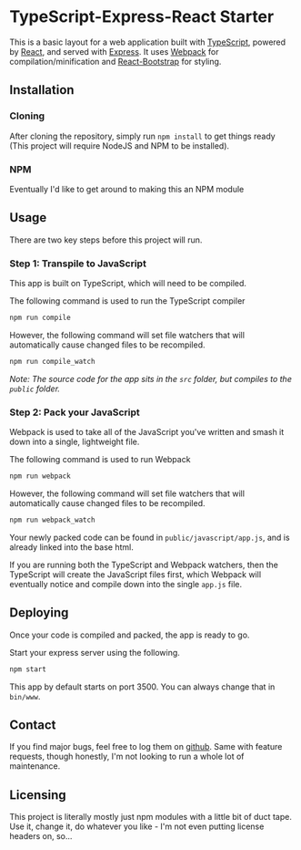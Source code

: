 # TypeScript-Express-React Starter
This is a basic layout for a web application built with [TypeScript](https://www.typescriptlang.org), powered by [React](https://reactjs.org/), and served with [Express](https://expressjs.com/). It uses [Webpack](https://webpack.js.org/) for compilation/minification and [React-Bootstrap](https://react-bootstrap.github.io/) for styling.

## Installation

### Cloning
After cloning the repository, simply run `npm install` to get things ready (This project will require NodeJS and NPM to be installed).

### NPM
Eventually I'd like to get around to making this an NPM module

## Usage
There are two key steps before this project will run.

### Step 1: Transpile to JavaScript
This app is built on TypeScript, which will need to be compiled.

The following command is used to run the TypeScript compiler
```bash
npm run compile
```

However, the following command will set file watchers that will automatically cause changed files to be recompiled.
```bash
npm run compile_watch
```

*Note: The source code for the app sits in the `src` folder, but compiles to the `public` folder.*

### Step 2: Pack your JavaScript
Webpack is used to take all of the JavaScript you've written and smash it down into a single, lightweight file.

The following command is used to run Webpack
```bash
npm run webpack
```

However, the following command will set file watchers that will automatically cause changed files to be recompiled.
```bash
npm run webpack_watch
```

Your newly packed code can be found in `public/javascript/app.js`, and is already linked into the base html.

If you are running both the TypeScript and Webpack watchers, then the TypeScript will create the JavaScript files first, which Webpack will eventually notice and compile down into the single `app.js` file.

## Deploying
Once your code is compiled and packed, the app is ready to go.

Start your express server using the following.
```bash
npm start
```

This app by default starts on port 3500. You can always change that in `bin/www`.

## Contact
If you find major bugs, feel free to log them on [github](https://github.com/calvinMcM/TypeScript-Express-React-Starter).
Same with feature requests, though honestly, I'm not looking to run a whole lot of maintenance.

## Licensing
This project is literally mostly just npm modules with a little bit of duct tape. Use it, change it, do whatever you like - I'm not even putting license headers on, so...